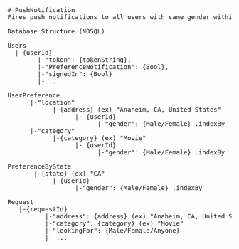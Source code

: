 <pre>
# PushNotification
Fires push notifications to all users with same gender within the same state or same city

Database Structure (NOSQL)

Users
  |-{userId}
        |-"token": {tokenString},
        |-"PreferenceNotification": {Bool},
        |-"signedIn": {Bool}
        |- ...
        
UserPreference
      |-"location"
            |-{address} (ex) "Anaheim, CA, United States"
                  |- {userId}
                        |-"gender": {Male/Female} .indexBy
      |-"category"
            |-{category} (ex) "Movie"
                  |- {userId}
                        |-"gender": {Male/Female} .indexBy              

PreferenceByState
       |-{state} (ex) "CA"
            |-{userId}
                  |-"gender": {Male/Female} .indexBy
                  
Request
   |-{requestId}
          |-"address": {address} (ex) "Anaheim, CA, United States"
          |-"category": {category} (ex) "Movie"
          |-"lookingFor": {Male/Female/Anyone}
          |- ...
          
</pre>

